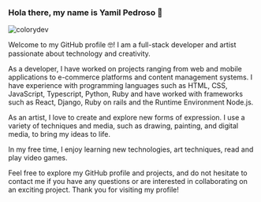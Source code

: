 
<h3>Hola there, my name is Yamil Pedroso 👋</h3> 

![colorydev](https://private-user-images.githubusercontent.com/55386637/316266477-521ea241-40e2-4909-b137-c1f0d0c17efa.png)



Welcome to my GitHub profile 🤓! I am a full-stack developer and artist passionate about technology and creativity.

As a developer, I have worked on projects ranging from web and mobile applications to e-commerce platforms and content management systems. I have experience with programming languages such as HTML, CSS, JavaScript, Typescript, Python, Ruby and have worked with frameworks such as React, Django, Ruby on rails and the Runtime Environment Node.js.

As an artist, I love to create and explore new forms of expression. I use a variety of techniques and media, such as drawing, painting, and digital media, to bring my ideas to life.

In my free time, I enjoy learning new technologies, art techniques, read and play video games.

Feel free to explore my GitHub profile and projects, and do not hesitate to contact me if you have any questions or are interested in collaborating on an exciting project. Thank you for visiting my profile!
